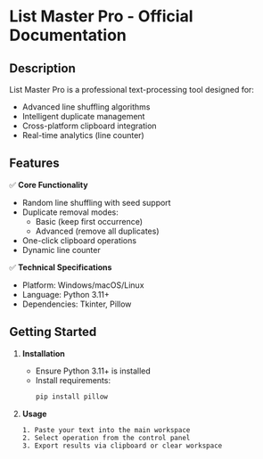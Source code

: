# List Master Pro - Official Documentation

## Description
List Master Pro is a professional text-processing tool designed for:
- Advanced line shuffling algorithms
- Intelligent duplicate management
- Cross-platform clipboard integration
- Real-time analytics (line counter)

## Features
✅ **Core Functionality**  
- Random line shuffling with seed support  
- Duplicate removal modes:  
  - Basic (keep first occurrence)  
  - Advanced (remove all duplicates)  
- One-click clipboard operations  
- Dynamic line counter  

✅ **Technical Specifications**  
- Platform: Windows/macOS/Linux  
- Language: Python 3.11+  
- Dependencies: Tkinter, Pillow  

## Getting Started
1. **Installation**  
   - Ensure Python 3.11+ is installed  
   - Install requirements:  
     ```bash
     pip install pillow
     ```

2. **Usage**  
   ```text
   1. Paste your text into the main workspace
   2. Select operation from the control panel
   3. Export results via clipboard or clear workspace
